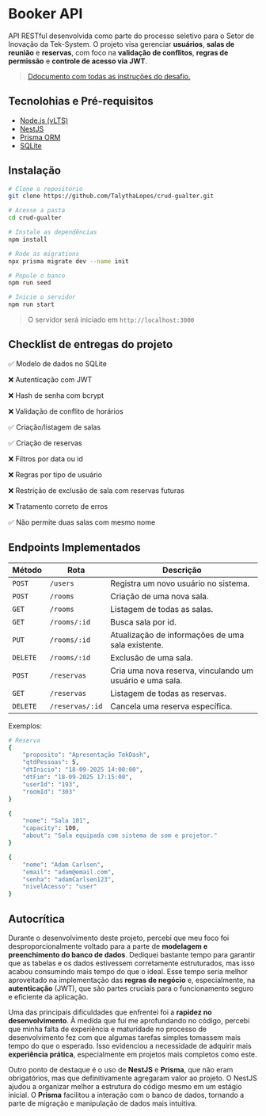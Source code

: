 # Booker API
API RESTful desenvolvida como parte do processo seletivo para o Setor de Inovação da Tek-System. O projeto visa gerenciar **usuários**, **salas de reunião** e **reservas**, com foco na **validação de conflitos**, **regras de permissão** e **controle de acesso via JWT**.
> [Ddocumento com todas as instruções do desafio.](https://www.notion.so/Proc-Seletivo-Setor-de-Inova-o-Etapa-2-de-3-21e8c3ad88a980079523e1253ae04420)

## Tecnolohias e Pré-requisitos
- [Node.js (vLTS)](https://nodejs.org/)
- [NestJS](https://nestjs.com/)
- [Prisma ORM](https://www.prisma.io/)
- [SQLite](https://www.sqlite.org/)

## Instalação
```bash
# Clone o repositório
git clone https://github.com/TalythaLopes/crud-gualter.git

# Acesse a pasta
cd crud-gualter

# Instale as dependências
npm install

# Rode as migrations
npx prisma migrate dev --name init

# Popule o banco
npm run seed

# Inicie o servidor
npm run start
```
> O servidor será iniciado em `http://localhost:3000`

## Checklist de entregas do projeto
✅ Modelo de dados no SQLite

❌ Autenticação com JWT	

❌ Hash de senha com bcrypt	

❌ Validação de conflito de horários

✅ Criação/listagem de salas		

✅ Criação de reservas	

❌ Filtros por data ou id	

❌ Regras por tipo de usuário	

❌ Restrição de exclusão de sala com reservas futuras

❌ Tratamento correto de erros	

✅ Não permite duas salas com mesmo nome

## Endpoints Implementados

| Método | Rota           | Descrição                      |
|--------|----------------|-------------------------------|
| `POST` | `/users`     | Registra um novo usuário no sistema. |
| `POST` | `/rooms`        | Criação de uma nova sala.      |
| `GET`  | `/rooms`        | Listagem de todas as salas.    |
| `GET`  | `/rooms/:id`    | Busca sala por id.    |
| `PUT`  | `/rooms/:id`    | Atualização de informações de uma sala existente. |
| `DELETE` | `/rooms/:id`  | Exclusão de uma sala.          |
| `POST` | `/reservas`      | Cria uma nova reserva, vinculando um usuário e uma sala. |
| `GET`  | `/reservas`      | Listagem de todas as reservas. |
| `DELETE` | `/reservas/:id` | Cancela uma reserva específica. |

Exemplos:
```bash
# Reserva
{
    "proposito": "Apresentação TekDash",
    "qtdPessoas": 5,
    "dtInicio": "18-09-2025 14:00:00",
    "dtFim": "18-09-2025 17:15:00",
    "userId": "193",
    "roomId": "303"
}

{
    "nome": "Sala 101",
    "capacity": 100,
    "about": "Sala equipada com sistema de som e projetor."
}

{
    "nome": "Adam Carlsen",
    "email": "adam@email.com",
    "senha": "adamCarlsen123",
    "nivelAcesso": "user"
}
```

## Autocrítica
Durante o desenvolvimento deste projeto, percebi que meu foco foi desproporcionalmente voltado para a parte de **modelagem e preenchimento do banco de dados**. Dediquei bastante tempo para garantir que as tabelas e os dados estivessem corretamente estruturados, mas isso acabou consumindo mais tempo do que o ideal. Esse tempo seria melhor aproveitado na implementação das **regras de negócio** e, especialmente, na **autenticação** (JWT), que são partes cruciais para o funcionamento seguro e eficiente da aplicação.

Uma das principais dificuldades que enfrentei foi a **rapidez no desenvolvimento**. À medida que fui me aprofundando no código, percebi que minha falta de experiência e maturidade no processo de desenvolvimento fez com que algumas tarefas simples tomassem mais tempo do que o esperado. Isso evidenciou a necessidade de adquirir mais **experiência prática**, especialmente em projetos mais completos como este.

Outro ponto de destaque é o uso de **NestJS** e **Prisma**, que não eram obrigatórios, mas que definitivamente agregaram valor ao projeto. O NestJS ajudou a organizar melhor a estrutura do código mesmo em um estágio inicial. O **Prisma** facilitou a interação com o banco de dados, tornando a parte de migração e manipulação de dados mais intuitiva.
